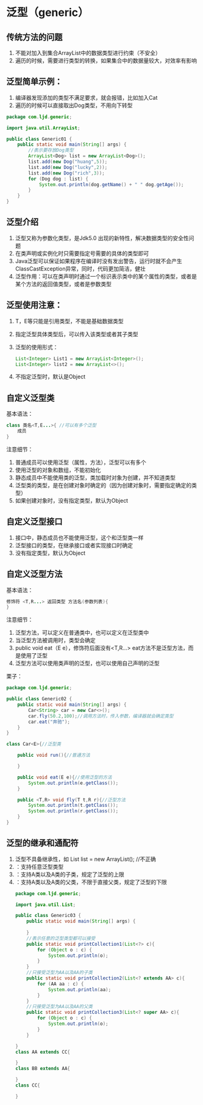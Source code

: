 # 泛型（generic）

## 传统方法的问题

1. 不能对加入到集合ArrayList中的数据类型进行约束（不安全）
2. 遍历的时候，需要进行类型的转换，如果集合中的数据量较大，对效率有影响

## 泛型简单示例：

1. 编译器发现添加的类型不满足要求，就会报错，比如加入Cat
2. 遍历的时候可以直接取出Dog类型，不用向下转型

```java
package com.ljd.generic;

import java.util.ArrayList;

public class Generic01 {
    public static void main(String[] args) {
        //表示要存放Dog类型
        ArrayList<Dog> list = new ArrayList<Dog>();
        list.add(new Dog("huang",5));
        list.add(new Dog("lucky",2));
        list.add(new Dog("rich",3));
        for (Dog dog : list) {
            System.out.println(dog.getName() + " " dog.getAge());
        }
    }
}
```

## 泛型介绍

1. 泛型又称为参数化类型，是Jdk5.0 出现的新特性，解决数据类型的安全性问题
2. 在类声明或实例化时只需要指定号需要的具体的类型即可
3. Java泛型可以保证如果程序在编译时没有发出警告，运行时就不会产生ClassCastException异常，同时，代码更加简洁，健壮
4. 泛型作用：可以在类声明时通过一个标识表示类中的某个属性的类型，或者是某个方法的返回值类型，或者是参数类型

## 泛型使用注意：

1. T，E等只能是引用类型，不能是基础数据类型

2. 指定泛型具体类型后，可以传入该类型或者其子类型

3. 泛型的使用形式：

   ```java
   List<Integer> List1 = new ArrayList<Integer>();
   List<Integer> list2 = new ArrayList<>();
   ```

4. 不指定泛型时，默认是Object

## 自定义泛型类

基本语法：

```java
class 类名<T,E...>{ //可以有多个泛型
    成员
}
```

注意细节：

1. 普通成员可以使用泛型（属性，方法），泛型可以有多个
2. 使用泛型的对象和数组，不能初始化
3. 静态成员中不能使用类的泛型，类加载时对象为创建，并不知道类型
4. 泛型类的类型，是在创建对象时确定的（因为创建对象时，需要指定确定的类型）
5. 如果创建对象时，没有指定类型，默认为Object

## 自定义泛型接口

1. 接口中，静态成员也不能使用泛型，这个和泛型类一样
2. 泛型接口的类型，在继承接口或者实现接口时确定
3. 没有指定类型，默认为Object

## 自定义泛型方法

基本语法：

```java
修饰符 <T,R...> 返回类型 方法名(参数列表){
}
```

注意细节：

1. 泛型方法，可以定义在普通类中，也可以定义在泛型类中
2. 当泛型方法被调用时，类型会确定
3. public void eat（E e），修饰符后面没有<T,R...> eat方法不是泛型方法，而是使用了泛型
4. 泛型方法可以使用类声明的泛型，也可以使用自己声明的泛型

栗子：

```java
package com.ljd.generic;

public class Generic02 {
    public static void main(String[] args) {
        Car<String> car = new Car<>();
        car.fly(50.2,100);//调用方法时，传入参数，编译器就会确定类型
        car.eat("奔驰");
    }
}

class Car<E>{//泛型类

    public void run(){//普通方法

    }

    public void eat(E e){//使用泛型的方法
        System.out.println(e.getClass());
    }

    public <T,R> void fly(T t,R r){//泛型方法
        System.out.println(t.getClass());
        System.out.println(r.getClass());
    }
}
```

## 泛型的继承和通配符

1. 泛型不具备继承性，如 List<Object> list = new ArrayList<String>(); //不正确
2. <?>：支持任意泛型类型
3. <? extends A>：支持A类以及A类的子类，规定了泛型的上限
4. <? super A>：支持A类以及A类的父类，不限于直接父类，规定了泛型的下限

```java
package com.ljd.generic;

import java.util.List;

public class Generic03 {
    public static void main(String[] args) {
        
    }
    //表示任意的泛型类型都可以接受
    public static void printCollection1(List<?> c){
        for (Object o : c) {
            System.out.println(o);
        }
    }
    //只接受泛型为AA以及AA的子类
    public static void printCollection2(List<? extends AA> c){
        for (AA aa : c) {
            System.out.println(aa);
        }
    }
    //只接受泛型为AA以及AA的父类
    public static void printCollection3(List<? super AA> c){
        for (Object o : c) {
            System.out.println(o);
        }
    }

}
class AA extends CC{

}
class BB extends AA{

}
class CC{

}
```

